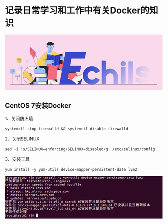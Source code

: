 # 记录日常学习和工作中有关Docker的知识

<p align="center">
  <a>
   <img alt="Framework" src="../ECHILS.PNG">
  </a>
</p>

## CentOS 7安装Docker
1、关闭防火墙

`systemctl stop firewalld && systemctl disable firewalld`

2、关闭SELINUX

`sed -i 's/SELINUX=enforcing/SELINUX=disabled/g' /etc/selinux/config`

3、安装工具

`yum install -y yum-utils device-mapper-persistent-data lvm2`

<p align="center">
  <a>
   <img alt="Framework" src="./source/1.png">
  </a>
</p>